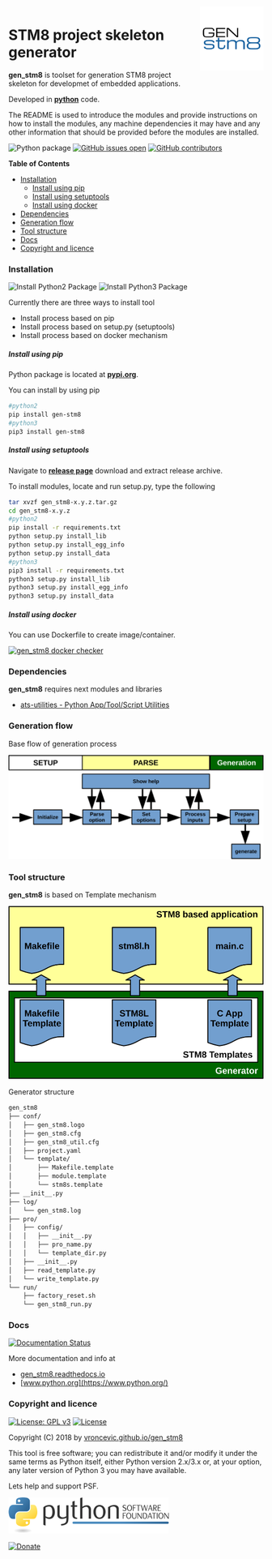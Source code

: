 <img align="right" src="https://raw.githubusercontent.com/vroncevic/gen_stm8/dev/docs/gen_stm8_logo.png" width="25%">

# STM8 project skeleton generator

**gen_stm8** is toolset for generation STM8 project skeleton for
developmet of embedded applications.

Developed in **[python](https://www.python.org/)** code.

The README is used to introduce the modules and provide instructions on
how to install the modules, any machine dependencies it may have and any
other information that should be provided before the modules are installed.

![Python package](https://github.com/vroncevic/gen_stm8/workflows/Python%20package%20gen_stm8/badge.svg?branch=master) [![GitHub issues open](https://img.shields.io/github/issues/vroncevic/gen_stm8.svg)](https://github.com/vroncevic/gen_stm8/issues) [![GitHub contributors](https://img.shields.io/github/contributors/vroncevic/gen_stm8.svg)](https://github.com/vroncevic/gen_stm8/graphs/contributors)

<!-- START doctoc generated TOC please keep comment here to allow auto update -->
<!-- DON'T EDIT THIS SECTION, INSTEAD RE-RUN doctoc TO UPDATE -->

**Table of Contents**

- [Installation](#installation)
  - [Install using pip](#install-using-pip)
  - [Install using setuptools](#install-using-setuptools)
  - [Install using docker](#install-using-docker)
- [Dependencies](#dependencies)
- [Generation flow](#generation-flow)
- [Tool structure](#tool-structure)
- [Docs](#docs)
- [Copyright and licence](#copyright-and-licence)

<!-- END doctoc generated TOC please keep comment here to allow auto update -->

### Installation

![Install Python2 Package](https://github.com/vroncevic/gen_stm8/workflows/Install%20Python2%20Package%20gen_stm8/badge.svg?branch=master) ![Install Python3 Package](https://github.com/vroncevic/gen_stm8/workflows/Install%20Python3%20Package%20gen_stm8/badge.svg?branch=master)

Currently there are three ways to install tool

- Install process based on pip
- Install process based on setup.py (setuptools)
- Install process based on docker mechanism

##### Install using pip

Python package is located at **[pypi.org](https://pypi.org/project/gen_stm8/)**.

You can install by using pip

```bash
#python2
pip install gen-stm8
#python3
pip3 install gen-stm8
```

##### Install using setuptools

Navigate to **[release page](https://github.com/vroncevic/gen_stm8/releases)** download and extract release archive.

To install modules, locate and run setup.py, type the following

```bash
tar xvzf gen_stm8-x.y.z.tar.gz
cd gen_stm8-x.y.z
#python2
pip install -r requirements.txt
python setup.py install_lib
python setup.py install_egg_info
python setup.py install_data
#python3
pip3 install -r requirements.txt
python3 setup.py install_lib
python3 setup.py install_egg_info
python3 setup.py install_data
```

##### Install using docker

You can use Dockerfile to create image/container.

[![gen_stm8 docker checker](https://github.com/vroncevic/gen_stm8/workflows/gen_stm8%20docker%20checker/badge.svg)](https://github.com/vroncevic/gen_stm8/actions?query=workflow%3A%22gen_stm8+docker+checker%22)

### Dependencies

**gen_stm8** requires next modules and libraries

- [ats-utilities - Python App/Tool/Script Utilities](https://vroncevic.github.io/ats_utilities)

### Generation flow

Base flow of generation process

![Generation flow](https://raw.githubusercontent.com/vroncevic/gen_stm8/dev/docs/gen_stm8_flow.png)

### Tool structure

**gen_stm8** is based on Template mechanism

![Block organization](https://raw.githubusercontent.com/vroncevic/gen_stm8/dev/docs/gen_stm8.png)

Generator structure

```bash
gen_stm8
├── conf/
│   ├── gen_stm8.logo
│   ├── gen_stm8.cfg
│   ├── gen_stm8_util.cfg
│   ├── project.yaml
│   └── template/
│       ├── Makefile.template
│       ├── module.template
│       └── stm8s.template
├── __init__.py
├── log/
│   └── gen_stm8.log
├── pro/
│   ├── config/
│   │   ├── __init__.py
│   │   ├── pro_name.py
│   │   └── template_dir.py
│   ├── __init__.py
│   ├── read_template.py
│   └── write_template.py
└── run/
    ├── factory_reset.sh
    └── gen_stm8_run.py

```

### Docs

[![Documentation Status](https://readthedocs.org/projects/gen_stm8/badge/?version=latest)](https://gen_stm8.readthedocs.io/projects/gen_stm8/en/latest/?badge=latest)

More documentation and info at

- [gen_stm8.readthedocs.io](https://gen_stm8.readthedocs.io/en/latest/)
- [www.python.org](https://www.python.org/)

### Copyright and licence

[![License: GPL v3](https://img.shields.io/badge/License-GPLv3-blue.svg)](https://www.gnu.org/licenses/gpl-3.0) [![License](https://img.shields.io/badge/License-Apache%202.0-blue.svg)](https://opensource.org/licenses/Apache-2.0)

Copyright (C) 2018 by [vroncevic.github.io/gen_stm8](https://vroncevic.github.io/gen_stm8/)

This tool is free software; you can redistribute it and/or modify
it under the same terms as Python itself, either Python version 2.x/3.x or,
at your option, any later version of Python 3 you may have available.

Lets help and support PSF.

[![Python Software Foundation](https://raw.githubusercontent.com/vroncevic/gen_stm8/dev/docs/psf-logo-alpha.png)](https://www.python.org/psf/)

[![Donate](https://www.paypalobjects.com/en_US/i/btn/btn_donateCC_LG.gif)](https://psfmember.org/index.php?q=civicrm/contribute/transact&reset=1&id=2)
